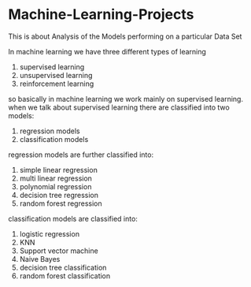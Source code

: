 # Machine-Learning-Projects
This is about Analysis of the Models performing on a particular Data Set

In machine learning we have three different types of learning
1. supervised learning
2. unsupervised learning
3. reinforcement learning

so basically in machine learning we work mainly on supervised learning.
when we talk about supervised learning there are classified into two models:
1. regression models
2. classification models

regression models are further classified into:
1. simple linear regression
2. multi linear regression
3. polynomial regression
4. decision tree regression
5. random forest regression

classification models are classified into:
1. logistic regression
2. KNN
3. Support vector machine
4. Naive Bayes
5. decision tree classification
6. random forest classification

